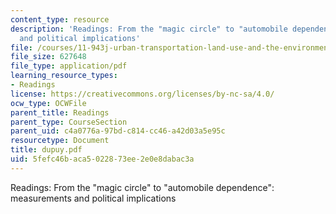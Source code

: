 ```yaml
---
content_type: resource
description: 'Readings: From the "magic circle" to "automobile dependence": measurements
  and political implications'
file: /courses/11-943j-urban-transportation-land-use-and-the-environment-spring-2002/5fefc46baca5022873ee2e0e8dabac3a_dupuy.pdf
file_size: 627648
file_type: application/pdf
learning_resource_types:
- Readings
license: https://creativecommons.org/licenses/by-nc-sa/4.0/
ocw_type: OCWFile
parent_title: Readings
parent_type: CourseSection
parent_uid: c4a0776a-97bd-c814-cc46-a42d03a5e95c
resourcetype: Document
title: dupuy.pdf
uid: 5fefc46b-aca5-0228-73ee-2e0e8dabac3a
---
```

Readings: From the "magic circle" to "automobile dependence": measurements and political implications
